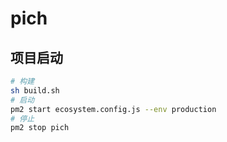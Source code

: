 # pich

## 项目启动

```bash
# 构建
sh build.sh
# 启动
pm2 start ecosystem.config.js --env production
# 停止
pm2 stop pich
```